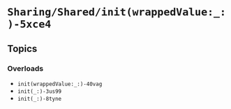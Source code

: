 # ``Sharing/Shared/init(wrappedValue:_:)-5xce4``

## Topics

### Overloads

- ``init(wrappedValue:_:)-40vag`` <!-- Value, SharedKey<Value>.Default -->
- ``init(_:)-3us99`` <!-- SharedKey<Value?> -->
- ``init(_:)-8tyne`` <!-- SharedKey<Value>.Default -->
